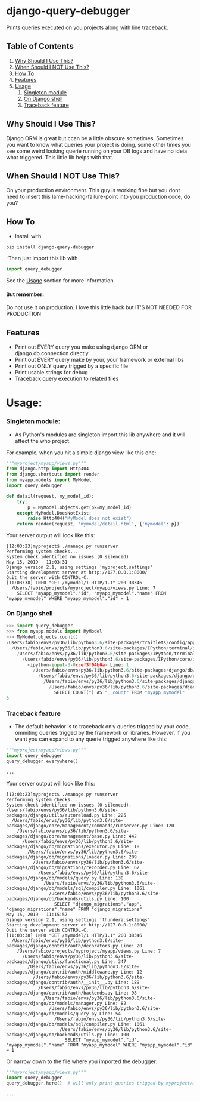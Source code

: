 # django-query-debugger
Prints queries executed on you projects along with line traceback.

## Table of Contents
1. [Why Should I Use This?](#why-should-i-use-this?)
2. [When Should I NOT Use This?](#when-should-i-not-use-this)
3. [How To](#how-to)
4. [Features](#features)
5. [Usage](#usage)
    1. [Singleton module](#singleton-module)
    2. [On Django shell](#on-django-shell)
    3. [Traceback feature](#traceback-feature)

## Why Should I Use This?

Django ORM is great but ccan be a little obscure sometimes. Sometimes you want to know what queries your project is doing, some other times you see some weird looking querie running on your DB logs and have no ideia what triggered. This little lib helps with that.

## When Should I NOT Use This?

On your production environment. This guy is working fine but you dont need to insert this lame-hacking-failure-point into you production code, do you?


## How To
- Install with
```
pip install django-query-debugger
```

-Then just import this lib with

```python
import query_debugger
```
See the [Usage](#usage) section for more information

#### But remember:

Do not use it on production. I love this little hack but IT'S NOT NEEDED FOR PRODUCTION


## Features

- Print out EVERY query you make using django ORM or django.db.connection directly
- Print out EVERY query make by your, your framework or external libs
- Print out ONLY query trigged by a specific file
- Print usable strings for debug
- Traceback query execution to related files

# Usage:

### Singleton module:
- As Python's modules are singleton import this lib anywhere and it will affect the who project.

For example, when you hit a simple django view like this one:
```python
"""myproject/myapp/views.py"""
from django.http import Http404
from django.shortcuts import render
from myapp.models import MyModel
import query_debugger

def detail(request, my_model_id):
    try:
        p = MyModel.objects.get(pk=my_model_id)
    except MyModel.DoesNotExist:
        raise Http404("MyModel does not exist")
    return render(request, 'mymodel/detail.html', {'mymodel': p})
```

Your server output will look like this:
```
[12:03:23]myproject$ ./manage.py runserver
Performing system checks...
System check identified no issues (0 silenced).
May 15, 2019 - 11:03:31
Django version 2.1, using settings 'myproject.settings'
Starting development server at http://127.0.0.1:8000/
Quit the server with CONTROL-C.
[11:03:38] INFO "GET /mymodel/1 HTTP/1.1" 200 38346
  /Users/fabio/projects/myproject/myapp/views.py Line: 7
    SELECT "myapp_mymodel"."id", "myapp_mymodel"."name" FROM "myapp_mymodel" WHERE "myapp_mymodel"."id" = 1
```

### On Django shell
```python
>>> import query_debugger
>>> from myapp.models import MyModel
>>> MyModel.objects.count()
/Users/fabio/envs/py36/lib/python3.6/site-packages/traitlets/config/application.py Line: 658
  /Users/fabio/envs/py36/lib/python3.6/site-packages/IPython/terminal/ipapp.py Line: 356
    /Users/fabio/envs/py36/lib/python3.6/site-packages/IPython/terminal/interactiveshell.py Line: 489
      /Users/fabio/envs/py36/lib/python3.6/site-packages/IPython/core/interactiveshell.py Line: 3291
        <ipython-input-3-0ccef3f04b0a> Line: 1
          /Users/fabio/envs/py36/lib/python3.6/site-packages/django/db/models/query.py Line: 383
            /Users/fabio/envs/py36/lib/python3.6/site-packages/django/db/models/sql/query.py Line: 483
              /Users/fabio/envs/py36/lib/python3.6/site-packages/django/db/models/sql/compiler.py Line: 1061
                /Users/fabio/envs/py36/lib/python3.6/site-packages/django/db/backends/utils.py Line: 100
                  SELECT COUNT(*) AS "__count" FROM "myapp_mymodel"
3
```

### Traceback feature
- The default behavior is to traceback only queries trigged by your code, ommiting queries trigged by the framework or libraries. However, if you want you can expand to any querie trigged anywhere like this:

```python
"""myproject/myapp/views.py"""
import query_debugger
query_debugger.everywhere()

...
```

Your server output will look like this:
```
[12:03:23]myproject$ ./manage.py runserver
Performing system checks...
System check identified no issues (0 silenced).
/Users/fabio/envs/py36/lib/python3.6/site-packages/django/utils/autoreload.py Line: 225
  /Users/fabio/envs/py36/lib/python3.6/site-packages/django/core/management/commands/runserver.py Line: 120
    /Users/fabio/envs/py36/lib/python3.6/site-packages/django/core/management/base.py Line: 442
      /Users/fabio/envs/py36/lib/python3.6/site-packages/django/db/migrations/executor.py Line: 18
        /Users/fabio/envs/py36/lib/python3.6/site-packages/django/db/migrations/loader.py Line: 209
          /Users/fabio/envs/py36/lib/python3.6/site-packages/django/db/migrations/recorder.py Line: 62
            /Users/fabio/envs/py36/lib/python3.6/site-packages/django/db/models/query.py Line: 138
              /Users/fabio/envs/py36/lib/python3.6/site-packages/django/db/models/sql/compiler.py Line: 1061
                /Users/fabio/envs/py36/lib/python3.6/site-packages/django/db/backends/utils.py Line: 100
                  SELECT "django_migrations"."app", "django_migrations"."name" FROM "django_migrations"
May 15, 2019 - 11:15:57
Django version 2.1, using settings 'thundera.settings'
Starting development server at http://127.0.0.1:8000/
Quit the server with CONTROL-C.
[11:03:38] INFO "GET /mymodel/1 HTTP/1.1" 200 38346
  /Users/fabio/envs/py36/lib/python3.6/site-packages/django/contrib/auth/decorators.py Line: 20
    /Users/fabio/projects/myproject/myapp/views.py Line: 7
      /Users/fabio/envs/py36/lib/python3.6/site-packages/django/utils/functional.py Line: 347
        /Users/fabio/envs/py36/lib/python3.6/site-packages/django/contrib/auth/middleware.py Line: 12
          /Users/fabio/envs/py36/lib/python3.6/site-packages/django/contrib/auth/__init__.py Line: 189
            /Users/fabio/envs/py36/lib/python3.6/site-packages/django/contrib/auth/backends.py Line: 98
              /Users/fabio/envs/py36/lib/python3.6/site-packages/django/db/models/manager.py Line: 82
                /Users/fabio/envs/py36/lib/python3.6/site-packages/django/db/models/query.py Line: 54
                  /Users/fabio/envs/py36/lib/python3.6/site-packages/django/db/models/sql/compiler.py Line: 1061
                    /Users/fabio/envs/py36/lib/python3.6/site-packages/django/db/backends/utils.py Line: 100
                      SELECT "myapp_mymodel"."id", "myapp_mymodel"."name" FROM "myapp_mymodel" WHERE "myapp_mymodel"."id" = 1
```

Or narrow down to the file where you imported the debugger:
```python
"""myproject/myapp/views.py"""
import query_debugger
query_debugger.here()  # will only print queries trigged by myproject/myapp/views.py

...
```
